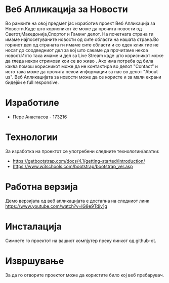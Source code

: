 # Веб Апликација за Новости
 Во рамките на овој предмет јас изработив проект Веб Апликација за Новости.Каде што корисникот ќе може да прочита новости од Светот,Македонија,Спортот и Гаминг делот.
 На почетната страна ги имаме најпосетуваните новости од сите области на нашата страна.Во горниот дел од страната ги имаме сите области и со еден клик тие не носат до соодведниот дел за кој што сакаме да прочитаме некоа новост.Исто така имаме и дел за Live Stream каде што корисникот може да гледа некои стримови кои се во живо . Ако има потреба од била каква помош корисникот може да не контактира во делот "Contact" и исто така може да прочита некои информации за нас во делот "About us". Веб Апликацијата за новости може да се користе и за мали екрани бидејќи е full responsive.
# Изработиле
- Пере Анастасов - 173216

# Технологии
За изработка на проектот се употребени следните технологии/алатки:
* https://getbootstrap.com/docs/4.1/getting-started/introduction/
* https://www.w3schools.com/bootstrap/bootstrap_ver.asp

# Работна верзија
Демо верзијата од веб апликацијата е достапна на следниот линк 
https://www.youtube.com/watch?v=IG8e9Tdiy1g

# Инсталација
Симнете го проектот на вашиот компјутер преку линкот од github-ot.

# Извршување

За да го отворите проектот може да користите било кој веб пребарувач.

